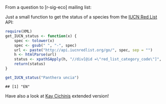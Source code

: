 From a question to [r-sig-eco] mailing list:

Just a small function to get the status of a species from the [IUCN Red List](http://www.iucnredlist.org/) API:


```r
require(XML)
get_IUCN_status <- function(x) {
    spec <- tolower(x)
    spec <- gsub(" ", "-", spec)
    url <- paste("http://api.iucnredlist.org/go/", spec, sep = "")
    h <- htmlParse(url)
    status <- xpathSApply(h, "//div[@id =\"red_list_category_code\"]", xmlValue)
    return(status)
}
```



```r
get_IUCN_status("Panthera uncia")
```

```
## [1] "EN"
```


Have also a look at [Kay Cichinis](http://thebiobucket.blogspot.de/2012/06/use-iucn-data-with-r-xpath.html) extended version!





